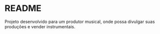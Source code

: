 # README

Projeto desenvolvido para um produtor musical, onde possa divulgar suas produções e vender instrumentais.
